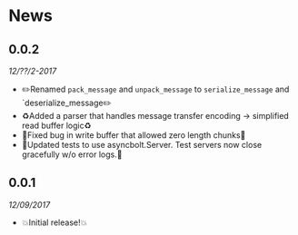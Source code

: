 # News

## 0.0.2

*12/??/2-2017*

* :pencil2:Renamed `pack_message` and `unpack_message` to `serialize_message` and `deserialize_message:pencil2:
* :recycle:Added a parser that handles message transfer encoding -> simplified read buffer logic:recycle:
* :bug:Fixed bug in write buffer that allowed zero length chunks:bug: 
* :construction_worker:Updated tests to use asyncbolt.Server. Test servers now close gracefully w/o error logs.:construction_worker:

## 0.0.1

*12/09/2017*

* :boom:Initial release!:boom:
